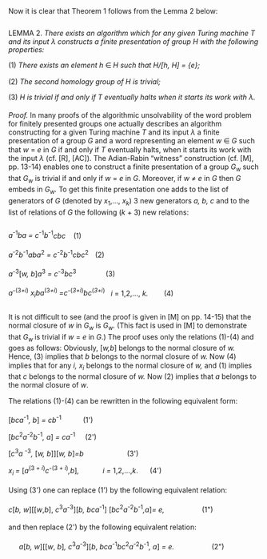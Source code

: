 <p class=MsoBodyText style='margin-bottom:20.0pt;text-justify:
inter-ideograph;line-height:12.7pt'><span class=BodyTextChar>Now it is clear
that Theorem 1 follows from the Lemma 2 below:</span></p>

<p class=MsoBodyText style='margin-bottom:0in;text-justify:
inter-ideograph;line-height:12.7pt'><span class=BodyTextChar>LEMMA 2. </span><span
class=BodyTextChar><i>There exists an algorithm which for any given Turing
machine T and its input λ</i> </span><span class=BodyTextChar><i>constructs a
finite presentation of group H with the following properties:</i></span></p>

<p class=MsoBodyText style='margin-bottom:0in;text-justify:
inter-ideograph;text-indent:0in;line-height:12.5pt'><span class=BodyTextChar>(1)
</span><span class=BodyTextChar><i>There exists an element h </i></span><span
class=BodyTextChar><span style='font-family:"Cambria Math",serif'>∈ </span></span><span
class=BodyTextChar><i>H such that H/[h, H] = {e};</i></span></p>

<p class=MsoBodyText style='margin-bottom:0in;text-justify:
inter-ideograph;text-indent:0in;line-height:12.75pt'><span class=BodyTextChar>(2)
</span><span class=BodyTextChar><i>The second homology group of H is trivial;</i></span></p>

<p class=MsoBodyText style='margin-bottom:14.0pt;text-justify:
inter-ideograph;text-indent:0in;line-height:12.75pt'><span class=BodyTextChar>(3)</span><span
class=BodyTextChar><i> H is trivial if and only if T eventually halts when it
starts its work with λ.</i></span></p>

<p class=MsoBodyText style='margin-bottom:20.0pt;text-justify:
inter-ideograph;line-height:12.75pt'><span class=BodyTextChar><i>Proof.</i> In
many proofs of the algorithmic unsolvability of the word problem for finitely
presented groups one actually describes an algorithm constructing for a given
Turing machine </span><span class=BodyTextChar><i>T</i> and its input </span><span
class=BodyTextChar><i>λ</i> a finite presentation of a group </span><span
class=BodyTextChar><i>G</i> and a word representing an element </span><span
class=BodyTextChar><i>w </i></span><span class=BodyTextChar><span
style='font-family:"Segoe UI Symbol",sans-serif'>∈ </span></span><span
class=BodyTextChar><i>G</i> such that </span><span class=BodyTextChar><i>w</i>
= </span><span class=BodyTextChar><i>e</i> in </span><span class=BodyTextChar><i>G</i>
if and only if </span><span class=BodyTextChar><i>T</i> eventually halts, when
it starts its work with the input </span><span class=BodyTextChar><i>λ</i> (cf.
[R], [AC]). The Adian-Rabin “witness” construction (cf. [M], pp. 13-14) enables
one to construct a finite presentation of a group </span><span
class=BodyTextChar><i>G<sub>w</sub></i> such that </span><span
class=BodyTextChar><i>G<sub>w</sub></i> is trivial if and only if </span><span
class=BodyTextChar><i>w</i> = </span><span class=BodyTextChar><i>e</i> in </span><span
class=BodyTextChar><i>G</i>. Moreover, if </span><span class=BodyTextChar><i>w
≠ e</i> in </span><span class=BodyTextChar><i>G</i> then </span><span
class=BodyTextChar><i>G</i> embeds in </span><span class=BodyTextChar><i>G<sub>w</sub>.</i>
To get this finite presentation one adds to the list of generators of </span><span
class=BodyTextChar><i>G</i> (denoted by </span><span class=BodyTextChar><i>x</i><sub>1</sub>,…,
</span><span class=BodyTextChar><i>x<sub>k</sub></i>) 3 new generators </span><span
class=BodyTextChar><i>a, b, c </i>and to the list of relations of </span><span
class=BodyTextChar><i>G</i> the following (</span><span class=BodyTextChar><i>k</i>
+ 3) new relations:</span></p>

<p class=MsoBodyText style='margin-bottom:14.0pt;text-justify:
inter-ideograph;line-height:normal'><span class=BodyTextChar><i>a</i><sup>-1</sup></span><span
class=BodyTextChar><i>ba = c</i><sup>-1</sup></span><span class=BodyTextChar><i>b</i><sup>-1</sup></span><span
class=BodyTextChar><i>cbc&nbsp;&nbsp;&nbsp;
</i>(1)</span></p>

<p class=MsoBodyText style='margin-bottom:14.0pt;text-justify:
inter-ideograph;line-height:normal'><span class=BodyTextChar><i>a</i><sup>-2</sup></span><span
class=BodyTextChar><i>b</i><sup>-1</sup></span><span class=BodyTextChar><i>aba</i><sup>2</sup></span><span
class=BodyTextChar><i> = c<sup>-</sup></i><sup>2</sup></span><span
class=BodyTextChar><i>b<sup>-</sup></i><sup>1</sup></span><span
class=BodyTextChar><i>cbc</i><sup>2</sup></span><span class=BodyTextChar><i><sup>&nbsp;&nbsp;&nbsp;
</sup></i>(2) </span></p>

<p class=MsoBodyText style='margin-bottom:14.0pt;text-justify:
inter-ideograph;line-height:normal'><span class=BodyTextChar><i>a<sup>-</sup></i><sup>3</sup>[</span><span
class=BodyTextChar><i>w, b</i>]</span><span class=BodyTextChar><i>a</i><sup>3</sup></span><span
class=BodyTextChar><i> = c<sup>-</sup></i><sup>3</sup></span><span
class=BodyTextChar><i>bc</i><sup>3</sup></span><span class=BodyTextChar><i><sup>&nbsp;&nbsp;&nbsp;&nbsp;&nbsp;&nbsp;&nbsp;&nbsp;&nbsp;&nbsp;&nbsp;&nbsp;&nbsp;&nbsp;&nbsp;&nbsp;&nbsp;
</sup></i>(3)</span></p>

<p class=MsoBodyText style='margin-bottom:20.0pt;text-justify:
inter-ideograph;line-height:normal'><span class=BodyTextChar><i>a<sup>-</sup></i><sup>(3</sup></span><span
class=BodyTextChar><i><sup>+i</sup></i><sup>)</sup></span><span
class=BodyTextChar><i> x<sub>i</sub>ba</i><sup>(3</sup></span><span
class=BodyTextChar><i><sup>+i</sup></i><sup>)</sup></span><span
class=BodyTextChar><i><sup> </sup>=c<sup>-</sup></i><sup>(</sup></span><span
class=BodyTextChar><i><sup>3+i</sup></i><sup>)</sup></span><span
class=BodyTextChar><i>bc</i><sup>(</sup></span><span class=BodyTextChar><i><sup>3+i</sup></i><sup>)</sup></span><span
class=BodyTextChar><i> &nbsp;&nbsp;i </i>= 1,2,…,</span><span
class=BodyTextChar><i> k.&nbsp;&nbsp;&nbsp;&nbsp;&nbsp;&nbsp;&nbsp; </i>(4)</span></p>

<p class=MsoBodyText style='margin-bottom:3.0pt;text-justify:
inter-ideograph;line-height:12.8pt'><span class=BodyTextChar>It is not
difficult to see (and the proof is given in [M] on pp. 14-15) that the normal
closure of </span><span class=BodyTextChar><i>w</i> in </span><span
class=BodyTextChar><i>G<sub>w</sub></i> is </span><span class=BodyTextChar><i>G<sub>w</sub>.</i>
(This fact is used in [M] to demonstrate that </span><span class=BodyTextChar><i>G<sub>w
</sub></i>is trivial if </span><span class=BodyTextChar><i>w</i> = </span><span
class=BodyTextChar><i>e</i> in </span><span class=BodyTextChar><i>G</i>.) The
proof uses only the relations (1)-(4) and goes as follows: Obviously, [</span><span
class=BodyTextChar><i>w,b</i>] belongs to the normal closure of </span><span
class=BodyTextChar><i>w.</i> Hence, (3) implies that </span><span
class=BodyTextChar><i>b</i> belongs to the normal closure of </span><span
class=BodyTextChar><i>w.</i> Now (4) implies that for any </span><span
class=BodyTextChar><i>i, x<sub>i</sub></i> belongs to the normal closure of </span><span
class=BodyTextChar><i>w,</i> and (1) implies that </span><span
class=BodyTextChar><i>c</i> belongs to the normal closure of </span><span
class=BodyTextChar><i>w.</i> Now (2) implies that </span><span
class=BodyTextChar><i>a</i> belongs to the normal closure of </span><span
class=BodyTextChar><i>w</i>.</span></p>

<p class=MsoBodyText style='margin-bottom:14.0pt;text-justify:
inter-ideograph;line-height:12.8pt'><span class=BodyTextChar>The relations
(1)-(4) can be rewritten in the following equivalent form:</span></p>

<p class=Tableofcontents0 style='margin-bottom:8.0pt;
text-justify:inter-ideograph'><span class=Tableofcontents>[<i>bca</i><sup>-1</sup><i>,
b</i>]<i> = cb</i><sup>-1</sup>&nbsp;&nbsp;&nbsp;&nbsp;&nbsp;&nbsp;&nbsp;&nbsp;&nbsp;&nbsp; (1')</span></p>

<p class=Tableofcontents0 style='margin-bottom:8.0pt;
text-justify:inter-ideograph'><span class=Tableofcontents>[<i>bc</i><sup>2</sup><i>a</i><sup>-2</sup><i>b</i><sup>-1</sup><i>,
a</i>]<i> = ca</i><sup>-1</sup>&nbsp;&nbsp;&nbsp;&nbsp; (2')</span></p>

<p class=Tableofcontents0 style='margin-bottom:8.0pt;
text-justify:inter-ideograph'><span class=Tableofcontents>[<i>c</i><sup>3</sup><i>a</i>
<sup>-3</sup><i>, </i>[<i>w, b</i>]][<i>w, b</i>]<i>=b</i>&nbsp;&nbsp;&nbsp;&nbsp;&nbsp;&nbsp;&nbsp;&nbsp;&nbsp;&nbsp;&nbsp;&nbsp;&nbsp;&nbsp;&nbsp;&nbsp;&nbsp;&nbsp;&nbsp;&nbsp;&nbsp; (3')</span></p>

<p class=Tableofcontents0 style='margin-bottom:14.0pt;
text-justify:inter-ideograph'><span class=Tableofcontents><i>x<sub>i </sub>= </i>[<i>a</i><sup>(3<i>
+ i</i>)</sup><i>c<sup>-</sup></i><sup>(3<i> + i</i>)</sup><i>,b</i>]<i>,&nbsp;&nbsp;&nbsp;&nbsp;&nbsp;&nbsp;&nbsp;&nbsp;&nbsp;&nbsp;&nbsp; i
= </i>1,2,…,<i>k</i>.&nbsp;&nbsp;&nbsp;&nbsp;&nbsp; (4')</span></p>

<p class=Tableofcontents0 style='margin-bottom:14.0pt;
text-justify:inter-ideograph'><span class=Tableofcontents>Using (3') one can
replace (1') by the following equivalent relation:</span></p>

<p class=Tableofcontents0 style='margin-bottom:14.0pt;
text-justify:inter-ideograph'><span class=Tableofcontents><i>c</i>[<i>b,</i> <i>w</i>][[<i>w</i>,<i>b</i>],
<i>c</i><sup>3</sup><i>a<sup>-</sup></i><sup>3</sup>][<i>b, bca</i><sup>-1</sup>]
[<i>bc</i><sup>2</sup><i>a</i><sup>-2</sup><i>b</i><sup>-1</sup><i>,a</i>]<i>=
e,</i>&nbsp;&nbsp;&nbsp;&nbsp;&nbsp;&nbsp;&nbsp;&nbsp;&nbsp;&nbsp;&nbsp;&nbsp;&nbsp;&nbsp;&nbsp;&nbsp;&nbsp;&nbsp; (1&quot;)</span></p>

<p class=Tableofcontents0 style='margin-bottom:14.0pt;
text-justify:inter-ideograph;text-indent:0in'><span class=Tableofcontents>and
then replace (2') by the following equivalent relation:</span></p>

<p class=Tableofcontents0 style='margin-bottom:14.0pt;
text-justify:inter-ideograph;text-indent:16.0pt'><span class=Tableofcontents><i>a</i>[<i>b,</i>
<i>w</i>][[<i>w</i>, <i>b</i>]<i>, c</i><sup>3</sup><i>a</i><sup>-3</sup>][<i>b</i>,<i>
bca</i><sup>-1</sup><i>bc</i><sup>2</sup><i>a</i><sup>-2</sup><i>b</i><sup>-1</sup><i>,
a</i>]<i> = e.</i>&nbsp;&nbsp;&nbsp;&nbsp;&nbsp;&nbsp;&nbsp;&nbsp;&nbsp;&nbsp;&nbsp;&nbsp;&nbsp;&nbsp;&nbsp;&nbsp;&nbsp;&nbsp; (2&quot;)</span></p>